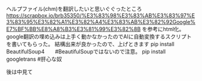 ヘルプファイル(chm)を翻訳したいと思いぐぐったところ
https://scrapbox.io/brb35350/%E3%83%98%E3%83%AB%E3%83%97%E3%83%95%E3%82%A1%E3%82%A4%E3%83%AB%E3%82%92Google%E7%BF%BB%E8%A8%B3%E3%81%99%E3%82%8B
を参考にhtml化。google翻訳の埋め込みは上手く動かなかったのでAIに自動変換するスクリプトを書いてもらった。
結構出来が良かったので、上げときます
pip install BeautifulSoup4　　#BeautifulSoupではないので注意。
pip install googletrans       #肝心な奴

後は中見て
